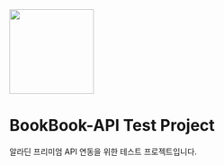 <img src="https://user-images.githubusercontent.com/21079970/224593183-bb6b4657-3521-4fd9-a478-ae578bc05503.png" align="center" width="150" height="150">

# BookBook-API Test Project
알라딘 프리미엄 API 연동을 위한 테스트 프로젝트입니다.
